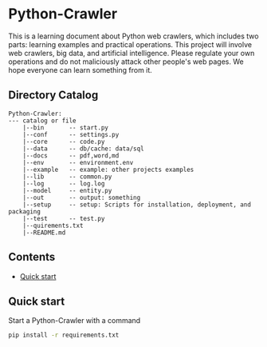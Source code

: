 # Python-Crawler

This is a learning document about Python web crawlers, which includes two parts: learning examples and practical
operations. This project will involve web crawlers, big data, and artificial intelligence. Please regulate your own
operations and do not maliciously attack other people's web pages. We hope everyone can learn something from it.

## Directory Catalog

```
Python-Crawler:
--- catalog or file
	|--bin       -- start.py
	|--conf      -- settings.py
	|--core      -- code.py
	|--data      -- db/cache: data/sql
	|--docs      -- pdf,word,md
	|--env       -- environment.env
	|--example   -- example: other projects examples
	|--lib       -- common.py
	|--log       -- log.log
	|--model     -- entity.py
	|--out       -- output: something
	|--setup     -- setup: Scripts for installation, deployment, and packaging
	|--test      -- test.py
	|--quirements.txt
	|--README.md
```

## Contents

* [Quick start](#quick-start)

## Quick start

Start a Python-Crawler with a command

```bash
pip install -r requirements.txt
```